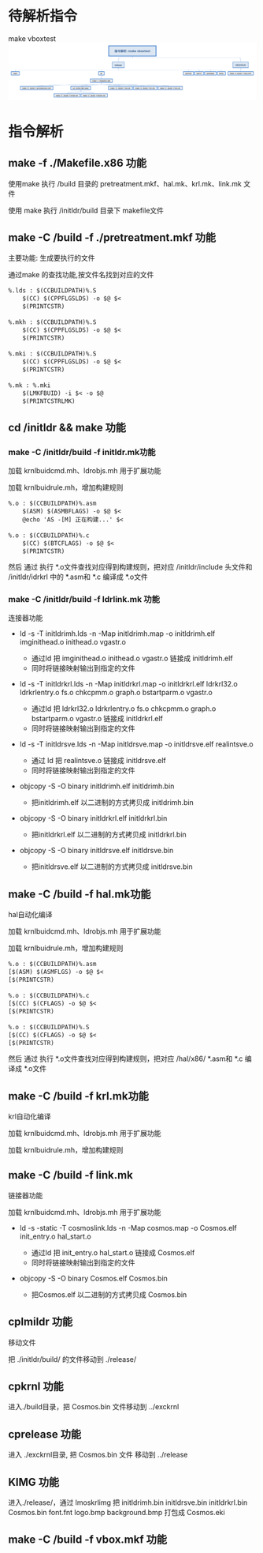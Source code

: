 # 待解析指令
make vboxtest
![avatar](../images/Instruction_parsing.png)

# 指令解析
## make -f ./Makefile.x86 功能
使用make 执行 /build 目录的 pretreatment.mkf、hal.mk、krl.mk、link.mk 文件

使用 make 执行 /initldr/build 目录下 makefile文件

## make -C /build -f ./pretreatment.mkf 功能
主要功能: 生成要执行的文件

通过make 的查找功能,按文件名找到对应的文件
```
%.lds : $(CCBUILDPATH)%.S
	$(CC) $(CPPFLGSLDS) -o $@ $<
	$(PRINTCSTR)

%.mkh : $(CCBUILDPATH)%.S
	$(CC) $(CPPFLGSLDS) -o $@ $<
	$(PRINTCSTR)

%.mki : $(CCBUILDPATH)%.S
	$(CC) $(CPPFLGSLDS) -o $@ $<
	$(PRINTCSTR)

%.mk : %.mki
	$(LMKFBUID) -i $< -o $@
	$(PRINTCSTRLMK)
```

## cd /initldr && make 功能
### make -C /initldr/build -f initldr.mk功能
加载 krnlbuidcmd.mh、ldrobjs.mh 用于扩展功能

加载 krnlbuidrule.mh，增加构建规则
```
%.o : $(CCBUILDPATH)%.asm
	$(ASM) $(ASMBFLAGS) -o $@ $<
	@echo 'AS -[M] 正在构建...' $<

%.o : $(CCBUILDPATH)%.c
	$(CC) $(BTCFLAGS) -o $@ $<
	$(PRINTCSTR) 
```

然后 通过 执行 *.o文件查找对应得到构建规则，把对应 /initldr/include 头文件和 /initldr/idrkrl 中的 *.asm和 *.c 编译成 *.o文件

### make -C /initldr/build -f ldrlink.mk 功能
连接器功能

- ld -s -T initldrimh.lds -n -Map initldrimh.map -o initldrimh.elf imginithead.o inithead.o vgastr.o
  - 通过ld 把 imginithead.o inithead.o vgastr.o 链接成 initldrimh.elf
  - 同时将链接映射输出到指定的文件

- ld -s -T initldrkrl.lds -n  -Map initldrkrl.map -o initldrkrl.elf  ldrkrl32.o ldrkrlentry.o fs.o chkcpmm.o graph.o bstartparm.o vgastr.o
  - 通过ld 把 ldrkrl32.o ldrkrlentry.o fs.o chkcpmm.o graph.o bstartparm.o vgastr.o 链接成 initldrkrl.elf
  - 同时将链接映射输出到指定的文件

- ld -s -T initldrsve.lds -n -Map initldrsve.map -o initldrsve.elf realintsve.o
  - 通过 ld 把 realintsve.o 链接成 initldrsve.elf
  - 同时将链接映射输出到指定的文件

- objcopy -S -O binary initldrimh.elf initldrimh.bin 
  - 把initldrimh.elf 以二进制的方式拷贝成 initldrimh.bin 

- objcopy -S -O binary initldrkrl.elf initldrkrl.bin
  - 把initldrkrl.elf 以二进制的方式拷贝成 initldrkrl.bin

- objcopy -S -O binary initldrsve.elf initldrsve.bin
  - 把initldrsve.elf 以二进制的方式拷贝成 initldrsve.bin

## make -C /build -f hal.mk功能
hal自动化编译

加载 krnlbuidcmd.mh、ldrobjs.mh 用于扩展功能

加载 krnlbuidrule.mh，增加构建规则
```
%.o : $(CCBUILDPATH)%.asm
[$(ASM) $(ASMFLGS) -o $@ $<
[$(PRINTCSTR)

%.o : $(CCBUILDPATH)%.c
[$(CC) $(CFLAGS) -o $@ $<
[$(PRINTCSTR)

%.o : $(CCBUILDPATH)%.S
[$(CC) $(CFLAGS) -o $@ $<
[$(PRINTCSTR)	
```

然后 通过 执行 *.o文件查找对应得到构建规则，把对应 /hal/x86/ *.asm和 *.c 编译成 *.o文件

## make -C /build -f krl.mk功能
krl自动化编译

加载 krnlbuidcmd.mh、ldrobjs.mh 用于扩展功能

加载 krnlbuidrule.mh，增加构建规则

## make -C /build -f link.mk
链接器功能

加载 krnlbuidcmd.mh、ldrobjs.mh 用于扩展功能

- ld -s -static -T cosmoslink.lds -n -Map cosmos.map -o Cosmos.elf init_entry.o hal_start.o
   - 通过ld 把 init_entry.o hal_start.o 链接成 Cosmos.elf
  - 同时将链接映射输出到指定的文件

- objcopy -S -O binary Cosmos.elf Cosmos.bin
  - 把Cosmos.elf 以二进制的方式拷贝成 Cosmos.bin

## cplmildr 功能
移动文件

把 ./initldr/build/ 的文件移动到 ./release/

## cpkrnl 功能
进入./build目录，把 Cosmos.bin 文件移动到  ../exckrnl

## cprelease 功能
进入 ./exckrnl目录, 把 Cosmos.bin 文件 移动到 ../release

## KIMG 功能
进入./release/，通过 lmoskrlimg 把 initldrimh.bin initldrsve.bin initldrkrl.bin Cosmos.bin font.fnt logo.bmp background.bmp 打包成 Cosmos.eki

## make -C /build -f vbox.mkf 功能